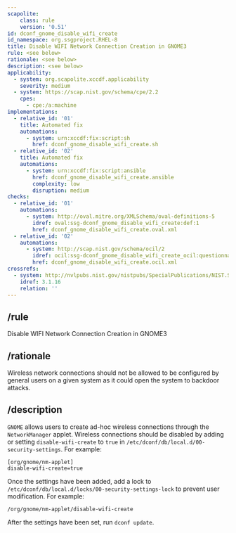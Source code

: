 ```yaml
---
scapolite:
    class: rule
    version: '0.51'
id: dconf_gnome_disable_wifi_create
id_namespace: org.ssgproject.RHEL-8
title: Disable WIFI Network Connection Creation in GNOME3
rule: <see below>
rationale: <see below>
description: <see below>
applicability:
  - system: org.scapolite.xccdf.applicability
    severity: medium
  - system: https://scap.nist.gov/schema/cpe/2.2
    cpes:
      - cpe:/a:machine
implementations:
  - relative_id: '01'
    title: Automated fix
    automations:
      - system: urn:xccdf:fix:script:sh
        href: dconf_gnome_disable_wifi_create.sh
  - relative_id: '02'
    title: Automated fix
    automations:
      - system: urn:xccdf:fix:script:ansible
        href: dconf_gnome_disable_wifi_create.ansible
        complexity: low
        disruption: medium
checks:
  - relative_id: '01'
    automations:
      - system: http://oval.mitre.org/XMLSchema/oval-definitions-5
        idref: oval:ssg-dconf_gnome_disable_wifi_create:def:1
        href: dconf_gnome_disable_wifi_create.oval.xml
  - relative_id: '02'
    automations:
      - system: http://scap.nist.gov/schema/ocil/2
        idref: ocil:ssg-dconf_gnome_disable_wifi_create_ocil:questionnaire:1
        href: dconf_gnome_disable_wifi_create.ocil.xml
crossrefs:
  - system: http://nvlpubs.nist.gov/nistpubs/SpecialPublications/NIST.SP.800-171.pdf
    idref: 3.1.16
    relation: ''
---
```



## /rule

Disable WIFI Network Connection Creation in GNOME3

## /rationale

Wireless
network connections should not be allowed to be configured by general
users on a given system as it could open the system to backdoor attacks.

## /description

`GNOME`
allows users to create ad-hoc wireless connections through the
`NetworkManager` applet. Wireless connections should be disabled by
adding or setting `disable-wifi-create` to `true` in
`/etc/dconf/db/local.d/00-security-settings`. For example:

``` 
[org/gnome/nm-applet]
disable-wifi-create=true
```

Once the settings have been added, add a lock to
`/etc/dconf/db/local.d/locks/00-security-settings-lock` to prevent user
modification. For example:

``` 
/org/gnome/nm-applet/disable-wifi-create
```

After the settings have been set, run `dconf update`.
